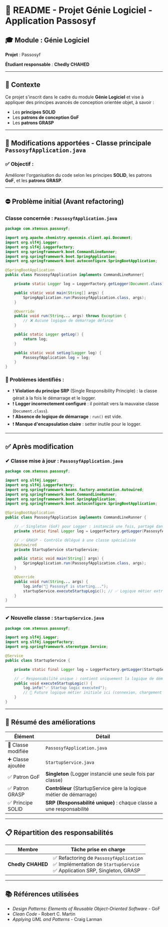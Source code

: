 # 📄 README - Projet Génie Logiciel - Application Passosyf

## 🎓 Module : Génie Logiciel

**Projet** : Passosyf

**Étudiant responsable** : **Chedly CHAHED**

---

## 🔧 Contexte

Ce projet s'inscrit dans le cadre du module **Génie Logiciel** et vise à appliquer des principes avancés de conception orientée objet, à savoir :

- Les **principes SOLID**
- Les **patrons de conception GoF**
- Les **patrons GRASP**

---

## 🧩 Modifications apportées - Classe principale `PassosyfApplication.java`

### ✅ Objectif :

Améliorer l'organisation du code selon les principes **SOLID**, les patrons **GoF**, et les **patrons GRASP**.

---

## ⛔ Problème initial (Avant refactoring)

### Classe concernée : `PassosyfApplication.java`

```java
package com.xtensus.passosyf;

import org.apache.chemistry.opencmis.client.api.Document;
import org.slf4j.Logger;
import org.slf4j.LoggerFactory;
import org.springframework.boot.CommandLineRunner;
import org.springframework.boot.SpringApplication;
import org.springframework.boot.autoconfigure.SpringBootApplication;

@SpringBootApplication
public class PassosyfApplication implements CommandLineRunner{

    private static Logger log = LoggerFactory.getLogger(Document.class); // ❌ Mauvais logger

    public static void main(String[] args) {
        SpringApplication.run(PassosyfApplication.class, args);
    }

    @Override
    public void run(String... args) throws Exception {
        // ❌ Aucune logique de démarrage définie
    }

    public static Logger getLog() {
        return log;
    }

    public static void setLog(Logger log) {
        PassosyfApplication.log = log;
    }
}
```

### 🧨 Problèmes identifiés :

- ❗ **Violation du principe SRP** (Single Responsibility Principle) : la classe gérait à la fois le démarrage et le logger.
- ❗ **Logger incorrectement configuré** : il pointait vers la mauvaise classe (`Document.class`).
- ❗ **Absence de logique de démarrage** : `run()` est vide.
- ❗ **Manque d'encapsulation claire** : setter inutile pour le logger.

---

## ✅ Après modification

### ✔ Classe mise à jour : `PassosyfApplication.java`

```java
package com.xtensus.passosyf;

import org.slf4j.Logger;
import org.slf4j.LoggerFactory;
import org.springframework.beans.factory.annotation.Autowired;
import org.springframework.boot.CommandLineRunner;
import org.springframework.boot.SpringApplication;
import org.springframework.boot.autoconfigure.SpringBootApplication;

@SpringBootApplication
public class PassosyfApplication implements CommandLineRunner {

    // ✅ Singleton (GoF) pour Logger : instancié une fois, partagé dans la classe
    private static final Logger log = LoggerFactory.getLogger(PassosyfApplication.class);

    // ✅ GRASP - Contrôle délégué à une classe spécialisée
    @Autowired
    private StartupService startupService;

    public static void main(String[] args) {
        SpringApplication.run(PassosyfApplication.class, args);
    }

    @Override
    public void run(String... args) {
        log.info("🚀 Passosyf is starting...");
        startupService.executeStartupLogic(); // ✅ Logique métier extraite dans une classe dédiée
    }
}
```

---

### ✔ Nouvelle classe : `StartupService.java`

```java
package com.xtensus.passosyf;

import org.slf4j.Logger;
import org.slf4j.LoggerFactory;
import org.springframework.stereotype.Service;

@Service
public class StartupService {

    private static final Logger log = LoggerFactory.getLogger(StartupService.class);

    // ✅ Responsabilité unique : contient uniquement la logique de démarrage
    public void executeStartupLogic() {
        log.info("✅ Startup logic executed");
        // 🔧 Future logique métier initiale ici (connexion, chargement config, etc.)
    }
}
```

---

## 📌 Résumé des améliorations

| Élément              | Détail                                                                 |
|----------------------|------------------------------------------------------------------------|
| 🔧 Classe modifiée    | `PassosyfApplication.java`                                             |
| ➕ Classe ajoutée     | `StartupService.java`                                                  |
| ✅ Patron GoF         | **Singleton** (Logger instancié une seule fois par classe)             |
| ✅ Patron GRASP       | **Contrôleur** (StartupService gère la logique métier de démarrage)    |
| ✅ Principe SOLID     | **SRP (Responsabilité unique)** : chaque classe a une responsabilité   |

---

## 📋 Répartition des responsabilités

| Membre                 | Tâche prise en charge                                                                                           |
|------------------------|-----------------------------------------------------------------------------------------------------------------|
| **Chedly CHAHED**       | ✅ Refactoring de `PassosyfApplication` <br> ✅ Implémentation de `StartupService` <br> ✅ Application SRP, Singleton, GRASP |

---

## 📚 Références utilisées

- *Design Patterns: Elements of Reusable Object-Oriented Software* - GoF
- *Clean Code* - Robert C. Martin
- *Applying UML and Patterns* - Craig Larman
